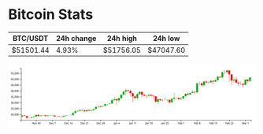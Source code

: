 # Bitcoin Stats

BTC/USDT|24h change|24h high|24h low|
|---|---|---|---|
|$51501.44|4.93%|$51756.05|$47047.60|

<img src="./chart.svg">
